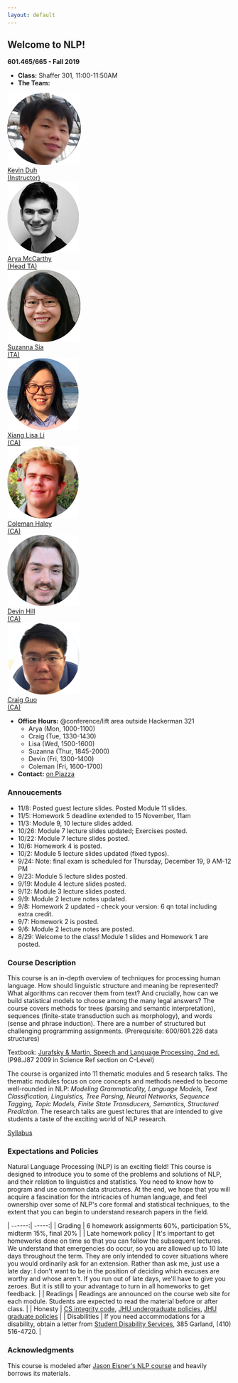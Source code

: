 ```yaml
---
layout: default
---
```


## Welcome to NLP!

<strong>601.465/665 - Fall 2019</strong>

* **Class:** Shaffer 301, 11:00-11:50AM
* **The Team:** 
<div class='instructor'>
	<a href="http://cs.jhu.edu/~kevinduh/" target="_blank">
		<div class="instructorphoto">
			<img class='img-hover' src="assets/img/kevinduh.png">
		</div>
		<div>Kevin Duh</div><div>(Instructor)</div>
	</a>
</div>

<div class='instructor'>
	<a href="https://aryamccarthy.github.io" target="_blank">
		<div class="instructorphoto">
			<img class='img-hover' src="assets/img/aryamccarthy.png">
		</div>
		<div>Arya McCarthy</div><div>(Head TA)</div>
	</a>
</div>

<div class='instructor'>
	<a href="https://suzyahyah.github.io/about/" target="_blank">
		<div class="instructorphoto">
			<img class='img-hover' src="assets/img/suzannasia.png">
		</div>
		<div>Suzanna Sia</div><div>(TA)</div>
	</a>
</div>

<div class='instructor'>
	<a href="https://xiangli1999.github.io" target="_blank">
		<div class="instructorphoto">
			<img class='img-hover' src="assets/img/lisali.png">
		</div>
		<div>Xiang Lisa Li</div><div>(CA)</div>
	</a>
</div>

<div class='instructor'>
	<a href="https://www.linkedin.com/in/coleman-haley-617984105/" target="_blank">
		<div class="instructorphoto">
			<img class='img-hover' src="assets/img/colemanhaley.png">
		</div>
		<div>Coleman Haley</div><div>(CA)</div>
	</a>
</div>

<div class='instructor'>
	<a href="https://" target="_blank">
		<div class="instructorphoto">
			<img class='img-hover' src="assets/img/devinhill.png">
		</div>
		<div>Devin Hill</div><div>(CA)</div>
	</a>
</div>

<div class='instructor'>
	<a href="https://www.linkedin.com/in/craig-guo-06a9b1190/" target="_blank">
		<div class="instructorphoto">
			<img class='img-hover' src="assets/img/craigguo.png">
		</div>
		<div>Craig Guo</div><div>(CA)</div>
	</a>
</div>


* **Office Hours:** @conference/lift area outside Hackerman 321
  * Arya (Mon, 1000-1100)
  * Craig (Tue, 1330-1430) 
  * Lisa (Wed, 1500-1600)
  * Suzanna (Thur, 1845-2000)
  * Devin (Fri, 1300-1400)
  * Coleman (Fri, 1600-1700) 
* **Contact:** [on Piazza](https://piazza.com/class/jy3fhjnm7ep2i3)


### Annoucements
* 11/8: Posted guest lecture slides. Posted Module 11 slides. 
* 11/5: Homework 5 deadline extended to 15 November, 11am
* 11/3: Module 9, 10 lecture slides added.
* 10/26: Module 7 lecture slides updated; Exercises posted.
* 10/22: Module 7 lecture slides posted.
* 10/6: Homework 4 is posted.
* 10/2: Module 5 lecture slides updated (fixed typos).
* 9/24: Note: final exam is scheduled for Thursday, December 19, 9 AM-12 PM
* 9/23: Module 5 lecture slides posted.
* 9/19: Module 4 lecture slides posted.
* 9/12: Module 3 lecture slides posted.
* 9/9: Module 2 lecture notes updated.
* 9/8: Homework 2 updated - check your version: 6 qn total including extra credit.
* 9/7: Homework 2 is posted.
* 9/6: Module 2 lecture notes are posted.
* 8/29: Welcome to the class! Module 1 slides and Homework 1 are posted.


### Course Description

This course is an in-depth overview of techniques for processing human language. How should linguistic structure and meaning be represented? What algorithms can recover them from text? And crucially, how can we build statistical models to choose among the many legal answers? The course covers methods for trees (parsing and semantic interpretation), sequences (finite-state transduction such as morphology), and words (sense and phrase induction). There are a number of structured but challenging programming assignments. (Prerequisite: 600/601.226 data structures)

Textbook: [Jurafsky & Martin, Speech and Language Processing, 2nd ed.](http://www.cs.colorado.edu/~martin/slp2.html) (P98.J87 2009 in Science Ref section on C-Level) 

The course is organized into 11 thematic modules and 5 research talks. The thematic modules focus on core concepts and methods needed to become well-rounded in NLP: <i> Modeling Grammaticality, Language Models, Text Classification, Linguistics, Tree Parsing, Neural Networks, Sequence Tagging, Topic Models, Finite State Transducers, Semantics, Structured Prediction</i>. The research talks are guest lectures that are intended to give students a taste of the exciting world of NLP research. 

[Syllabus](assets/Syllabus.pdf)

### Expectations and Policies

Natural Language Processing (NLP) is an exciting field! This course is designed to introduce you to some of the problems and solutions of NLP, and their relation to linguistics and statistics. You need to know how to program and use common data structures. At the end, we hope that you will acquire a fascination for the intricacies of human language, and feel ownership over some of NLP's core formal and statistical techniques, to the extent that you can begin to understand research papers in the field.


| ------:| -----:|
| Grading | 6 homework assignments 60%, participation 5%, midterm 15%, final 20%  |
| Late homework policy | It's important to get homeworks done on time so that you can follow the subsequent lectures. We understand that emergencies do occur, so you are allowed up to 10 late days throughout the term. They are only intended to cover situations where you would ordinarily ask for an extension. Rather than ask me, just use a late day: I don't want to be in the position of deciding which excuses are worthy and whose aren't. If you run out of late days, we'll have to give you zeroes. But it is still to your advantage to turn in all homeworks to get feedback. | 
| Readings | Readings are announced on the course web site for each module. Students are expected to read the material before or after class. |
| Honesty | [CS integrity code](http://cs.jhu.edu/academic-integrity-code/), [JHU undergraduate policies](https://studentaffairs.jhu.edu/policies-guidelines/undergrad-ethics/), [JHU graduate policies](http://e-catalog.jhu.edu/grad-students/graduate-specific-policies/) |
| Disabilities | If you need accommodations for a disability, obtain a letter from [Student Disability Services](mailto:studentdisabilityservices@jhu.edu), 385 Garland, (410) 516-4720. |

### Acknowledgments

This course is modeled after [Jason Eisner's NLP course](http://www.cs.jhu.edu/~jason/465/) and heavily borrows its materials. 
